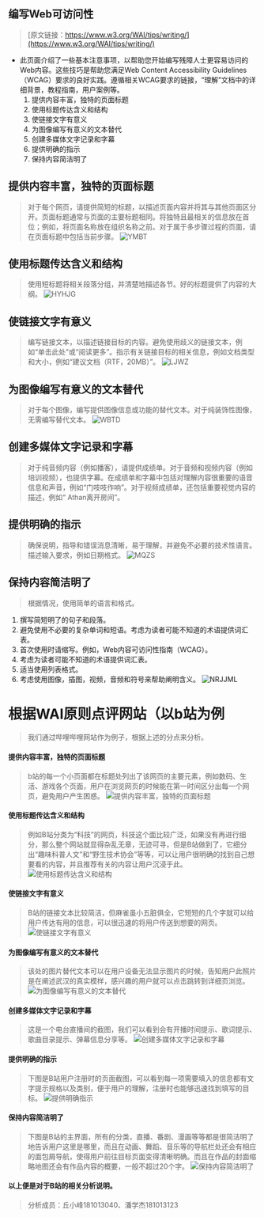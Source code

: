 ## 编写Web可访问性
> [原文链接：https://www.w3.org/WAI/tips/writing/](https://www.w3.org/WAI/tips/writing/)
* 此页面介绍了一些基本注意事项，以帮助您开始编写残障人士更容易访问的Web内容。这些技巧是帮助您满足Web Content Accessibility Guidelines（WCAG）要求的良好实践。遵循相关WCAG要求的链接，“理解”文档中的详细背景，教程指南，用户案例等。
  1. 提供内容丰富，独特的页面标题
  2. 使用标题传达含义和结构
  3. 使链接文字有意义
  4. 为图像编写有意义的文本替代
  5. 创建多媒体文字记录和字幕
  6. 提供明确的指示
  7. 保持内容简洁明了
## 提供内容丰富，独特的页面标题
> 对于每个网页，请提供简短的标题，以描述页面内容并将其与其他页面区分开。页面标题通常与页面的主要标题相同。将独特且最相关的信息放在首位；例如，将页面名称放在组织名称之前。对于属于多步骤过程的页面，请在页面标题中包括当前步骤。
![YMBT](https://raw.githubusercontent.com/EasonQXF/Web_Operations/master/images/1.png)
## 使用标题传达含义和结构
> 使用短标题将相关段落分组，并清楚地描述各节。好的标题提供了内容的大纲。
![HYHJG](https://raw.githubusercontent.com/EasonQXF/Web_Operations/master/images/2.png)
## 使链接文字有意义
> 编写链接文本，以描述链接目标的内容。避免使用歧义的链接文本，例如“单击此处”或“阅读更多”。指示有关链接目标的相关信息，例如文档类型和大小，例如“建议文档（RTF，20MB）”。
![LJWZ](https://raw.githubusercontent.com/EasonQXF/Web_Operations/master/images/3.png)
## 为图像编写有意义的文本替代
> 对于每个图像，编写提供图像信息或功能的替代文本。对于纯装饰性图像，无需编写替代文本。
![WBTD](https://raw.githubusercontent.com/EasonQXF/Web_Operations/master/images/4.png)
## 创建多媒体文字记录和字幕
> 对于纯音频内容（例如播客），请提供成绩单。对于音频和视频内容（例如培训视频），也提供字幕。在成绩单和字幕中包括对理解内容很重要的语音信息和声音，例如“门吱吱作响”。对于视频成绩单，还包括重要视觉内容的描述，例如“ Athan离开房间”。
## 提供明确的指示
> 确保说明，指导和错误消息清晰，易于理解，并避免不必要的技术性语言。描述输入要求，例如日期格式。
![MQZS](https://raw.githubusercontent.com/EasonQXF/Web_Operations/master/images/5.png)
## 保持内容简洁明了
> 根据情况，使用简单的语言和格式。
 1. 撰写简短明了的句子和段落。
 2. 避免使用不必要的复杂单词和短语。考虑为读者可能不知道的术语提供词汇表。
 3. 首次使用时请缩写。例如，Web内容可访问性指南（WCAG）。
 4. 考虑为读者可能不知道的术语提供词汇表。
 5. 适当使用列表格式。
 6. 考虑使用图像，插图，视频，音频和符号来帮助阐明含义。
![NRJJML](https://raw.githubusercontent.com/EasonQXF/Web_Operations/master/images/6.png)

# 根据WAI原则点评网站（以b站为例
> 我们通过哔哩哔哩网站作为例子，根据上述的分点来分析。
#### 提供内容丰富，独特的页面标题
> b站的每一个小页面都在标题处列出了该网页的主要元素，例如数码、生活、游戏各个页面，用户在浏览网页的时候能在第一时间区分出每一个网页，避免用户产生困惑。
![提供内容丰富，独特的页面标题](https://raw.githubusercontent.com/EasonQXF/Web_Operations/master/images/pxj1.png)
#### 使用标题传达含义和结构
> 例如B站分类为“科技”的网页，科技这个面比较广泛，如果没有再进行细分，那么整个网站就显得杂乱无章，无迹可寻，但是B站做到了，它细分出“趣味科普人文”和“野生技术协会”等等，可以让用户很明确的找到自己想要看的内容，并且推荐有关的内容让用户沉浸于此。
![使用标题传达含义和结构](https://raw.githubusercontent.com/EasonQXF/Web_Operations/master/images/pxj2.png)
#### 使链接文字有意义
> B站的链接文本比较简洁，但麻雀虽小五脏俱全，它短短的几个字就可以给用户传达有用的信息，可以很迅速的将用户传送到想要的网页。
![使链接文字有意义](https://raw.githubusercontent.com/EasonQXF/Web_Operations/master/images/pxj3.png)
#### 为图像编写有意义的文本替代
> 该处的图片替代文本可以在用户设备无法显示图片的时候，告知用户此照片是在阐述武汉的真实模样，感兴趣的用户就可以点击跳转到详细页浏览。
![为图像编写有意义的文本替代](https://raw.githubusercontent.com/EasonQXF/Web_Operations/master/images/pxj4.png)
#### 创建多媒体文字记录和字幕
> 这是一个电台直播间的截图，我们可以看到会有开播时间提示、歌词提示、歌曲目录提示、弹幕信息分享等。
![创建多媒体文字记录和字幕](https://raw.githubusercontent.com/EasonQXF/Web_Operations/master/images/ZM.png)
#### 提供明确的指示
> 下图是B站用户注册时的页面截图，可以看到每一项需要填入的信息都有文字提示规格以及类别，便于用户的理解，注册时也能够迅速找到填写的目标。
![提供明确指示](https://raw.githubusercontent.com/EasonQXF/Web_Operations/master/images/MQZS.png)
#### 保持内容简洁明了
> 下图是B站的主界面，所有的分类，直播、番剧、漫画等等都是很简洁明了地告诉用户这里是哪里，而且在动画、舞蹈、音乐等的导航栏处还会有相应的面包屑导航，使得用户前往目标页面变得清晰明确。而且在作品的封面缩略地图还会有作品内容的概要，一般不超过20个字。
![保持内容简洁明了](https://raw.githubusercontent.com/EasonQXF/Web_Operations/master/images/JJML.png)
#### 以上便是对于B站的相关分析说明。
> 分析成员：丘小峰181013040、潘学杰181013123
